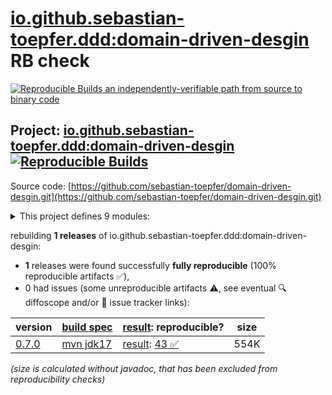 [io.github.sebastian-toepfer.ddd:domain-driven-desgin](https://central.sonatype.com/artifact/io.github.sebastian-toepfer.ddd/domain-driven-desgin/versions) RB check
=======

[![Reproducible Builds](https://reproducible-builds.org/images/logos/rb.svg) an independently-verifiable path from source to binary code](https://reproducible-builds.org/)

## Project: [io.github.sebastian-toepfer.ddd:domain-driven-desgin](https://central.sonatype.com/artifact/io.github.sebastian-toepfer.ddd/domain-driven-desgin/versions) [![Reproducible Builds](https://img.shields.io/endpoint?url=https://raw.githubusercontent.com/jvm-repo-rebuild/reproducible-central/master/content/io/github/sebastian-toepfer/ddd/domain-driven-desgin/badge.json)](https://github.com/jvm-repo-rebuild/reproducible-central/blob/master/content/io/github/sebastian-toepfer/ddd/domain-driven-desgin/README.md)

Source code: [https://github.com/sebastian-toepfer/domain-driven-desgin.git](https://github.com/sebastian-toepfer/domain-driven-desgin.git)

<details><summary>This project defines 9 modules:</summary>

* [io.github.sebastian-toepfer.ddd:common](https://central.sonatype.com/artifact/io.github.sebastian-toepfer.ddd/common/overview)
* [io.github.sebastian-toepfer.ddd:domain-driven-desgin](https://central.sonatype.com/artifact/io.github.sebastian-toepfer.ddd/domain-driven-desgin/overview)
* [io.github.sebastian-toepfer.ddd:media-core](https://central.sonatype.com/artifact/io.github.sebastian-toepfer.ddd/media-core/overview)
* [io.github.sebastian-toepfer.ddd:media-json-api](https://central.sonatype.com/artifact/io.github.sebastian-toepfer.ddd/media-json-api/overview)
* [io.github.sebastian-toepfer.ddd:media-logging](https://central.sonatype.com/artifact/io.github.sebastian-toepfer.ddd/media-logging/overview)
* [io.github.sebastian-toepfer.ddd:media-logging-slf4j](https://central.sonatype.com/artifact/io.github.sebastian-toepfer.ddd/media-logging-slf4j/overview)
* [io.github.sebastian-toepfer.ddd:media-message](https://central.sonatype.com/artifact/io.github.sebastian-toepfer.ddd/media-message/overview)
* [io.github.sebastian-toepfer.ddd:media-poi-spreadsheet](https://central.sonatype.com/artifact/io.github.sebastian-toepfer.ddd/media-poi-spreadsheet/overview)
* [io.github.sebastian-toepfer.ddd:printables-core](https://central.sonatype.com/artifact/io.github.sebastian-toepfer.ddd/printables-core/overview)
</details>

rebuilding **1 releases** of io.github.sebastian-toepfer.ddd:domain-driven-desgin:
- **1** releases were found successfully **fully reproducible** (100% reproducible artifacts :white_check_mark:),
- 0 had issues (some unreproducible artifacts :warning:, see eventual :mag: diffoscope and/or :memo: issue tracker links):

| version | [build spec](/BUILDSPEC.md) | [result](https://reproducible-builds.org/docs/jvm/): reproducible? | size |
| -- | --------- | ------ | -- |
| [0.7.0](https://central.sonatype.com/artifact/io.github.sebastian-toepfer.ddd/domain-driven-desgin/0.7.0/pom) | [mvn jdk17](domain-driven-desgin-0.7.0.buildspec) | [result](domain-driven-desgin-0.7.0.buildinfo): [43 :white_check_mark: ](domain-driven-desgin-0.7.0.buildcompare) | 554K |

<i>(size is calculated without javadoc, that has been excluded from reproducibility checks)</i>
